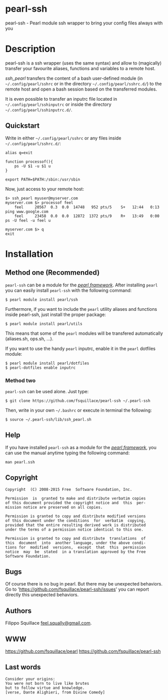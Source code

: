 pearl-ssh
=========
pearl-ssh - Pearl module ssh wrapper to bring your config files always with you

Description
===========
pearl-ssh is a ssh wrapper (uses the same syntax) and allow to (magically)
transfer your favourite aliases, functions and variables to a remote host.

*ssh_pearl* transfers the content of a bash user-defined module
(in `~/.config/pearl/sshrc` or in the directory `~/.config/pearl/sshrc.d/`)
to the remote host and open a bash session based on the transferred modules.

It is even possible to transfer an inputrc file located
in `~/.config/pearl/sshinputrc` or inside the directory `~/.config/pearl/sshinputrc.d/`.


## Quickstart ##

Write in either `~/.config/pearl/sshrc` or any files inside `~/.config/pearl/sshrc.d/`:

    alias q=exit

    function processof(){
        ps -U $1 -u $1 u
    }

    export PATH=$PATH:/sbin:/usr/sbin


Now, just access to your remote host:

    $> ssh_pearl myuser@myserver.com
    myserver.com $> processof feel
        feel     20567  0.3  0.0  14748   952 pts/5    S+   12:44   0:13 ping www.google.com
        feel     23458  0.0  0.0  12872  1372 pts/9    R+   13:49   0:00 ps -U feel -u feel u

    myserver.com $> q
    exit

Installation
============
## Method one (Recommended) ##
`pearl-ssh` can be a module for the [*pearl framework*](https://github.com/fsquillace/pearl).
After installing `pearl` you can easily install `pearl-ssh` with the following command:

    $ pearl module install pearl/ssh

Furthermore, if you want to include the `pearl` utility aliases and functions
inside pearl-ssh, just install the proper package:

    $ pearl module install pearl/utils

This means that some of the `pearl` modules will be transfered automatically
(aliases.sh, ops.sh, ...).

If you want to use the handy `pearl` inputrc, enable it in the `pearl` dotfiles module:

    $ pearl module install pearl/dotfiles
    $ pearl-dotfiles enable inputrc


### Method two ###
`pearl-ssh` can be used alone. Just type:

    $ git clone https://github.com/fsquillace/pearl-ssh ~/.pearl-ssh

Then, write in your own `~/.bashrc` or execute in terminal the following:

    $ source ~/.pearl-ssh/lib/ssh_pearl.sh

## Help ##
If you have installed `pearl-ssh` as a module for the [*pearl framework*](https://github.com/fsquillace/pearl), you can use the manual anytime typing the following command:

    man pearl.ssh

## Copyright ##

    Copyright  (C) 2008-2015 Free  Software Foundation, Inc.

    Permission  is  granted to make and distribute verbatim copies
    of this document provided the copyright notice and  this  per‐
    mission notice are preserved on all copies.

    Permission is granted to copy and distribute modified versions
    of this document under the conditions  for  verbatim  copying,
    provided that the entire resulting derived work is distributed
    under the terms of a permission notice identical to this one.

    Permission is granted to copy and distribute  translations  of
    this  document  into  another language, under the above condi‐
    tions for  modified  versions,  except  that  this  permission
    notice  may  be  stated  in a translation approved by the Free
    Software Foundation.

## Bugs ##
Of course there is no bug in pearl. But there may be unexpected behaviors.
Go to 'https://github.com/fsquillace/pearl-ssh/issues' you can report directly
this unexpected behaviors.

## Authors ##
Filippo Squillace <feel.squally@gmail.com>.

## WWW ##
https://github.com/fsquillace/pearl
https://github.com/fsquillace/pearl-ssh

## Last words ##

    Consider your origins:
    You were not born to live like brutes
    but to follow virtue and knowledge.
    [verse, Dante Alighieri, from Divine Comedy]


